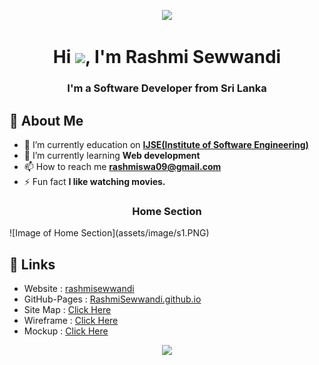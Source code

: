 
<p align="center">
  <img src="https://readme-typing-svg.herokuapp.com?color=%2364F74E&center=true&vCenter=true&width=440&height=45&lines=Hi%2C+I'm+Rashmi+Sewwandi;Study+@+IJSE">
</p>
<h1 align="center">Hi <img src="https://raw.githubusercontent.com/MartinHeinz/MartinHeinz/master/wave.gif" width="30px">, I'm Rashmi Sewwandi</h1>
<h3 align="center">I'm a Software Developer from Sri Lanka</h3>

## 🙋‍️ About Me
- 🔭 I’m currently education on **[IJSE(Institute of Software Engineering)](https://www.ijse.lk/)**
- 🌱 I’m currently learning **Web development**
- 📫 How to reach me **rashmiswa09@gmail.com**
- ⚡ Fun fact **I like watching movies.**

<h3 align="center">Home Section</h3>
![Image of Home Section](assets/image/s1.PNG)


## :link: **Links**
- Website : [rashmisewwandi](https://rashmisewwandi.000webhostapp.com)
- GitHub-Pages : [RashmiSewwandi.github.io](https://github.com/RashmiSewwandi/RashmiSewwandi)
- Site Map : [Click Here](https://www.gloomaps.com/VMb9EpDD9n )
- Wireframe : [Click Here](https://wireframe.cc/EyO2rt)
- Mockup : [Click Here](https://www.figma.com/file/z9JVhV3bFu3XkEBirozofA/Rashmi?node-id=0%3A1)










<p align="center">
  <img src="https://capsule-render.vercel.app/api?type=waving&color=gradient&height=80&section=footer"/>
</p>